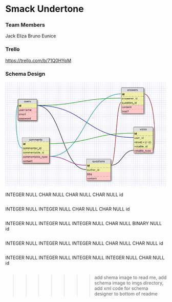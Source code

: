 # Smack Undertone

### Team Members
Jack
Eliza
Bruno
Eunice

### Trello


<a href="https://trello.com/b/71Q0HYpM" title="Visit Upstage!">https://trello.com/b/71Q0HYpM</a>

### Schema Design
![alt text](imgs/schema.png)




<?xml version="1.0" encoding="utf-8" ?>
<!-- SQL XML created by WWW SQL Designer, http://code.google.com/p/wwwsqldesigner/ -->
<!-- Active URL: https://schemadesigner.devbootcamp.com/ -->
<sql>
<datatypes db="mysql">
  <group label="Numeric" color="rgb(238,238,170)">
    <type label="Integer" length="0" sql="INTEGER" re="INT" quote=""/>
    <type label="Decimal" length="1" sql="DECIMAL" re="DEC" quote=""/>
    <type label="Single precision" length="0" sql="FLOAT" quote=""/>
    <type label="Double precision" length="0" sql="DOUBLE" re="DOUBLE" quote=""/>
  </group>

  <group label="Character" color="rgb(255,200,200)">
    <type label="Char" length="1" sql="CHAR" quote="'"/>
    <type label="Varchar" length="1" sql="VARCHAR" quote="'"/>
    <type label="Text" length="0" sql="MEDIUMTEXT" re="TEXT" quote="'"/>
    <type label="Binary" length="1" sql="BINARY" quote="'"/>
    <type label="Varbinary" length="1" sql="VARBINARY" quote="'"/>
    <type label="BLOB" length="0" sql="BLOB" re="BLOB" quote="'"/>
  </group>

  <group label="Date &amp; Time" color="rgb(200,255,200)">
    <type label="Date" length="0" sql="DATE" quote="'"/>
    <type label="Time" length="0" sql="TIME" quote="'"/>
    <type label="Datetime" length="0" sql="DATETIME" quote="'"/>
    <type label="Year" length="0" sql="YEAR" quote=""/>
    <type label="Timestamp" length="0" sql="TIMESTAMP" quote="'"/>
  </group>

  <group label="Miscellaneous" color="rgb(200,200,255)">
    <type label="ENUM" length="1" sql="ENUM" quote=""/>
    <type label="SET" length="1" sql="SET" quote=""/>
    <type label="Bit" length="0" sql="bit" quote=""/>
  </group>
</datatypes><table x="334" y="124" name="users">
<row name="id" null="1" autoincrement="1">
<datatype>INTEGER</datatype>
<default>NULL</default></row>
<row name="username" null="1" autoincrement="0">
<datatype>CHAR</datatype>
<default>NULL</default></row>
<row name="email" null="1" autoincrement="0">
<datatype>CHAR</datatype>
<default>NULL</default></row>
<row name="password" null="1" autoincrement="0">
<datatype>CHAR</datatype>
<default>NULL</default></row>
<key type="PRIMARY" name="">
<part>id</part>
</key>
</table>
<table x="681" y="428" name="questions">
<row name="id" null="1" autoincrement="1">
<datatype>INTEGER</datatype>
<default>NULL</default></row>
<row name="author_id" null="1" autoincrement="0">
<datatype>INTEGER</datatype>
<default>NULL</default><relation table="users" row="id" />
</row>
<row name="title" null="1" autoincrement="0">
<datatype>CHAR</datatype>
<default>NULL</default></row>
<row name="content" null="1" autoincrement="0">
<datatype>CHAR</datatype>
<default>NULL</default></row>
<key type="PRIMARY" name="">
<part>id</part>
</key>
</table>
<table x="858" y="65" name="answers">
<row name="id" null="1" autoincrement="1">
<datatype>INTEGER</datatype>
<default>NULL</default></row>
<row name="answerer_id" null="1" autoincrement="0">
<datatype>INTEGER</datatype>
<default>NULL</default><relation table="users" row="id" />
</row>
<row name="question_id" null="1" autoincrement="0">
<datatype>INTEGER</datatype>
<default>NULL</default><relation table="questions" row="id" />
</row>
<row name="content" null="1" autoincrement="0">
<datatype>CHAR</datatype>
<default>NULL</default></row>
<row name="best?" null="1" autoincrement="0">
<datatype>BINARY</datatype>
<default>NULL</default></row>
<key type="PRIMARY" name="">
<part>id</part>
</key>
</table>
<table x="355" y="318" name="comments">
<row name="id" null="1" autoincrement="1">
<datatype>INTEGER</datatype>
<default>NULL</default></row>
<row name="commenter_id" null="1" autoincrement="0">
<datatype>INTEGER</datatype>
<default>NULL</default><relation table="users" row="id" />
</row>
<row name="commentable_id" null="1" autoincrement="0">
<datatype>INTEGER</datatype>
<default>NULL</default></row>
<row name="commentable_type" null="1" autoincrement="0">
<datatype>CHAR</datatype>
<default>NULL</default><relation table="answers" row="id" />
<relation table="questions" row="id" />
</row>
<row name="content" null="1" autoincrement="0">
<datatype>CHAR</datatype>
<default>NULL</default></row>
<key type="PRIMARY" name="">
<part>id</part>
</key>
</table>
<table x="920.8181783108673" y="265" name="votes">
<row name="id" null="1" autoincrement="1">
<datatype>INTEGER</datatype>
<default>NULL</default><relation table="comments" row="id" />
</row>
<row name="user_id" null="1" autoincrement="0">
<datatype>INTEGER</datatype>
<default>NULL</default><relation table="users" row="id" />
</row>
<row name="value(+1/-1)" null="1" autoincrement="0">
<datatype>INTEGER</datatype>
<default>NULL</default></row>
<row name="votable_id" null="1" autoincrement="0">
<datatype>INTEGER</datatype>
<default>NULL</default></row>
<row name="votable_type" null="1" autoincrement="0">
<datatype>CHAR</datatype>
<default>NULL</default><relation table="questions" row="id" />
<relation table="answers" row="id" />
</row>
<key type="PRIMARY" name="">
<part>id</part>
</key>
</table>
</sql>



>>>>>>> add shema image to read me, add schema image to imgs directory, add xml code for schema designer to bottom of readme
